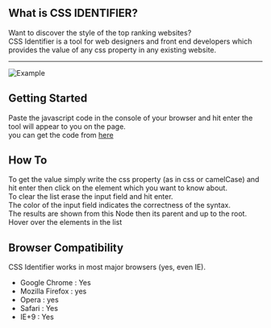 

## What is CSS IDENTIFIER?
Want to discover the style of the top ranking websites?   
CSS Identifier is a tool for web designers and front end developers which provides the value of any css property in any existing website.   

***

![Example](http://i.imgur.com/Bd7yPjW.jpg)

## Getting Started 
Paste the javascript code in the console of your browser and hit enter the tool will appear to you on the page.  
you can get the code from [here](https://raw.githubusercontent.com/TarekAlQaddy/cssIdentifier/master/source/cssIdentifier.min.js)     


## How To 
To get the value simply write the css property (as in css or camelCase) and hit enter then click on the element which you want to know about.    
To clear the list erase the input field and hit enter.    
The color of the input field indicates the correctness of the syntax.   
The results are shown from this Node then its parent and up to the root.     
Hover over the elements in the list 
 


## Browser Compatibility 
CSS Identifier works in most major browsers (yes, even IE).    
* Google Chrome : Yes
* Mozilla Firefox : yes
* Opera : yes
* Safari : Yes
* IE+9 : Yes


